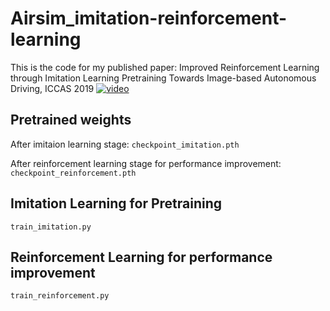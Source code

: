 # Airsim_imitation-reinforcement-learning
This is the code for my published paper: Improved Reinforcement Learning through Imitation Learning Pretraining Towards Image-based Autonomous Driving, ICCAS 2019
[![video](gif/final_camera.gif)](https://www.youtube.com/watch?v=yjmM70alCSQ&feature=youtu.be)

## Pretrained weights
After imitaion learning stage:
`checkpoint_imitation.pth`

After reinforcement learning stage for performance improvement:
`checkpoint_reinforcement.pth`

## Imitation Learning for Pretraining
`train_imitation.py`

## Reinforcement Learning for performance improvement
`train_reinforcement.py`



